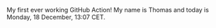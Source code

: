 My first ever working GitHub Action!
My name is Thomas and today is Monday, 18 December, 13:07 CET. 

